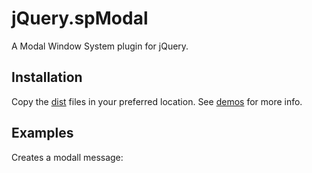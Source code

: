 # jQuery.spModal

A Modal Window System plugin for jQuery.

## Installation
Copy the [dist](dist) files in your preferred location. See [demos](demos) for more info.

## Examples

Creates a modall message:

[dist]:/soloproyectos/jquery.modal/tree/master/dist
[demos]:/soloproyectos/jquery.modal/tree/master/demos
